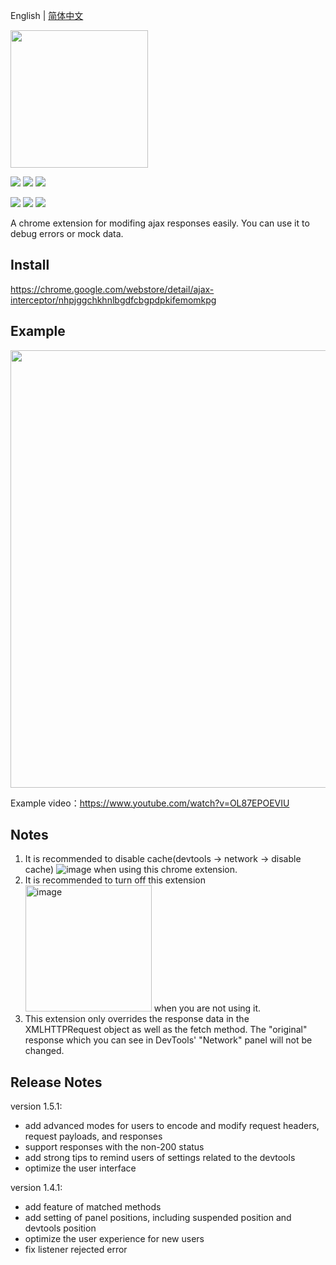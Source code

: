 English | [简体中文](./README-zh.md)   

<img src="https://github.com/YGYOOO/ajax-interceptor/raw/master/readmeImgs/Ajax_Modifier.png" width="220">   

[![](https://img.shields.io/chrome-web-store/v/nhpjggchkhnlbgdfcbgpdpkifemomkpg.svg?logo=Google%20Chrome&logoColor=white&color=blue&style=flat-square)](https://chrome.google.com/webstore/detail/ajax-interceptor/nhpjggchkhnlbgdfcbgpdpkifemomkpg) 
[![](https://img.shields.io/chrome-web-store/stars/nhpjggchkhnlbgdfcbgpdpkifemomkpg.svg?logo=Google%20Chrome&logoColor=white&color=blue&style=flat-square)](https://chrome.google.com/webstore/detail/nhpjggchkhnlbgdfcbgpdpkifemomkpg) 
[![](https://img.shields.io/chrome-web-store/users/nhpjggchkhnlbgdfcbgpdpkifemomkpg.svg?logo=Google%20Chrome&logoColor=white&color=blue&style=flat-square)](https://chrome.google.com/webstore/detail/ajax-interceptor/nhpjggchkhnlbgdfcbgpdpkifemomkpg)    

[![](https://img.shields.io/github/followers/YGYOOO.svg?label=Follow&style=social)](https://github.com/YGYOOO)
[![](https://img.shields.io/badge/Follow%20@卧槽竟然是YGY的微博--brightgreen.svg?logo=Sina%20Weibo&style=social)](https://weibo.com/u/5352731024)
[![](https://img.shields.io/badge/Follow%20@YGYOOO--brightgreen.svg?logo=Twitter&style=social)](https://twitter.com/YGYOOO)

A chrome extension for modifing ajax responses easily. You can use it to debug errors or mock data.

## Install
https://chrome.google.com/webstore/detail/ajax-interceptor/nhpjggchkhnlbgdfcbgpdpkifemomkpg   

## Example
<img src="https://github.com/YGYOOO/ajax-interceptor/raw/master/readmeImgs/screenshot2.png" width="700"> 

Example video：https://www.youtube.com/watch?v=OL87EPOEVIU

## Notes
1. It is recommended to disable cache(devtools -> network -> disable cache) ![image](https://github.com/YGYOOO/ajax-interceptor/assets/15754991/ea89f065-56da-4c1b-8287-92fe88faeba3) when using this chrome extension.
2. It is recommended to turn off this extension<img width="202" alt="image" src="https://github.com/YGYOOO/ajax-interceptor/assets/15754991/ba83ac30-39e5-46c6-9c04-2989e9819120"> when you are not using it.
3. This extension only overrides the response data in the XMLHTTPRequest object as well as the fetch method. The "original" response which you can see in DevTools' "Network" panel will not be changed.

## Release Notes
version 1.5.1:
- add advanced modes for users to encode and modify request headers, request payloads, and responses
- support responses with the non-200 status
- add strong tips to remind users of settings related to the devtools
- optimize the user interface

version 1.4.1:
- add feature of matched methods  
- add setting of panel positions, including suspended position and devtools position
- optimize the user experience for new users
- fix listener rejected error
